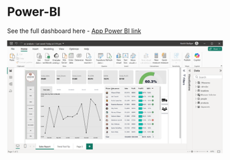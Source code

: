# Power-BI
See the full dashboard here - [App Power BI link](https://app.powerbi.com/groups/me/reports/ebc3d238-35fa-48e0-b132-19c581697f2e/b69fa64ae9015f6c1e93?experience=power-bi)

![Portfolio Dashboard](Final%20Report%20Screen%20Shot.png)
